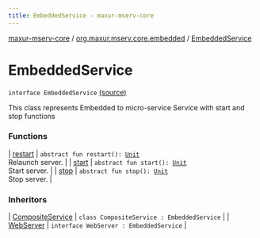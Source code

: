 ```yaml
---
title: EmbeddedService - maxur-mserv-core
---
```


[maxur-mserv-core](../../index.html) / [org.maxur.mserv.core.embedded](../index.html) / [EmbeddedService](.)

# EmbeddedService

`interface EmbeddedService` [(source)](https://github.com/myunusov/maxur-mserv/tree/master/maxur-mserv-core/src/main/kotlin/org/maxur/mserv/core/embedded/EmbeddedService.kt#L7)

This class represents Embedded to micro-service Service
with start and stop functions

### Functions

| [restart](restart.html) | `abstract fun restart(): `[`Unit`](https://kotlinlang.org/api/latest/jvm/stdlib/kotlin/-unit/index.html)<br>Relaunch server. |
| [start](start.html) | `abstract fun start(): `[`Unit`](https://kotlinlang.org/api/latest/jvm/stdlib/kotlin/-unit/index.html)<br>Start server. |
| [stop](stop.html) | `abstract fun stop(): `[`Unit`](https://kotlinlang.org/api/latest/jvm/stdlib/kotlin/-unit/index.html)<br>Stop server. |

### Inheritors

| [CompositeService](../-composite-service/index.html) | `class CompositeService : EmbeddedService` |
| [WebServer](../-web-server/index.html) | `interface WebServer : EmbeddedService` |


